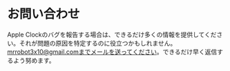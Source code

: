 # お問い合わせ
Apple Clockのバグを報告する場合は、できるだけ多くの情報を提供してください。それが問題の原因を特定するのに役立つかもしれません。mrrobot3x10@gmail.comまでメールを送ってください。できるだけ早く返信するよう努めます。
